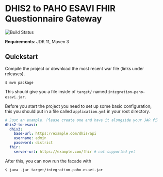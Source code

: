 # DHIS2 to PAHO ESAVI FHIR Questionnaire Gateway

![Build Status](https://github.com/dhis2/integration-paho-esavi/workflows/CI/badge.svg)

**Requirements**: JDK 11, Maven 3

## Quickstart

Compile the project or download the most recent war file (links under releases).

```shell
$ mvn package
```

This should give you a file inside of `target/` named `integration-paho-esavi.jar`.

Before you start the project you need to set up some basic configuration, this you should put in a file called `application.yml` in your root directory.

```yaml
# Just an example. Please create one and have it alongside your JAR file.
dhis2-to-esavi:
  dhis2:
    base-url: https://example.com/dhis/api
    username: admin
    password: district
  fhir:
    server-url: https://example.com/fhir # not supported yet
```

After this, you can now run the facade with

```shell
$ java -jar target/integration-paho-esavi.jar
```
